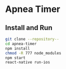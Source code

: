 # Apnea Timer

## Install and Run

```bash
git clone --repository--
cd apnea-timer
npm install
chmod -R 777 node_modules
npm start
react-native run-ios
```

